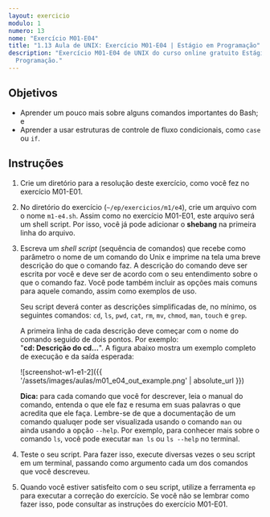 ```yaml
---
layout: exercicio
modulo: 1
numero: 13
nome: "Exercício M01-E04"
title: "1.13 Aula de UNIX: Exercício M01-E04 | Estágio em Programação"
description: "Exercício M01-E04 de UNIX do curso online gratuito Estágio em
  Programação."
---
```


## Objetivos

- Aprender um pouco mais sobre alguns comandos importantes do Bash; e
- Aprender a usar estruturas de controle de fluxo condicionais, como `case` ou `if`.

## Instruções

1. Crie um diretório para a resolução deste exercício, como você fez no exercício M01-E01.

2. No diretório do exercício (`~/ep/exercicios/m1/e4`), crie um arquivo com o nome `m1-e4.sh`.
Assim como no exercício M01-E01, este arquivo será um shell script. Por isso, você já pode adicionar o **shebang**
na primeira linha do arquivo.

3. Escreva um *shell script* (sequência de comandos) que recebe como parâmetro
  o nome de um comando do Unix e imprime na tela uma breve descrição do que o comando faz.
  A descrição do comando deve ser escrita por você e deve ser de acordo com o seu entendimento
  sobre o que o comando faz. Você pode também incluir as opções mais comuns para aquele comando,
  assim como exemplos de uso.

    Seu script deverá conter as descrições simplificadas de, no mínimo, os seguintes comandos:
    `cd`, `ls`, `pwd`, `cat`, `rm`, `mv`, `chmod`, `man`, `touch` e `grep`.

    A primeira linha de cada descrição deve começar com o nome do comando seguido de dois pontos.
    Por exemplo:<br>
    "**cd: Descrição do cd...**". A figura abaixo mostra um exemplo completo de execução e da
    saída esperada:

    ![screenshot-w1-e1-2]({{ '/assets/images/aulas/m01_e04_out_example.png' | absolute_url }})

    **Dica:** para cada comando que você for descrever, leia o manual do comando, entenda
    o que ele faz e resuma em suas palavras o que acredita que ele faça. Lembre-se de que a documentação de um comando qualuqer pode ser visualizada usando o comando `man` ou ainda usando a opção `--help`. Por exemplo, para conhecer mais sobre o comando `ls`, você pode executar `man ls` ou `ls --help` no terminal.

4. Teste o seu script. Para fazer isso, execute diversas vezes o seu script em um terminal, passando
como argumento cada um dos comandos que você descreveu.

5. Quando você estiver satisfeito com o seu script, utilize a ferramenta `ep`
   para executar a correção do exercício. Se você não se lembrar como fazer isso, pode consultar
   as instruções do exercício M01-E01.
